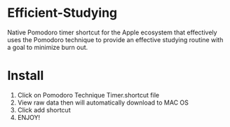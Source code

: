 # Efficient-Studying
Native Pomodoro timer shortcut for the Apple ecosystem that effectively uses the Pomodoro technique to provide an effective studying routine with a goal to minimize burn out.

# Install 
1. Click on Pomodoro Technique Timer.shortcut file
2. View raw data then will automatically download to MAC OS
3. Click add shortcut
4. ENJOY!
